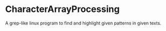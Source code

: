 # CharacterArrayProcessing
A grep-like linux program to find and highlight given patterns in given texts.
